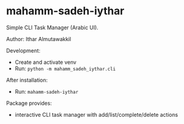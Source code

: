 # mahamm-sadeh-iythar

Simple CLI Task Manager (Arabic UI).

Author: Ithar Almutawakkil

Development:
- Create and activate venv
- Run: `python -m mahamm_sadeh_iythar.cli`

After installation:
- Run: `mahamm-sadeh-iythar`

Package provides:
- interactive CLI task manager with add/list/complete/delete actions
